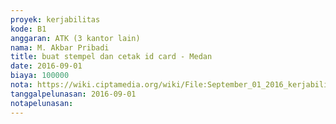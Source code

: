 ```yaml
---
proyek: kerjabilitas
kode: B1
anggaran: ATK (3 kantor lain)
nama: M. Akbar Pribadi
title: buat stempel dan cetak id card - Medan
date: 2016-09-01
biaya: 100000
nota: https://wiki.ciptamedia.org/wiki/File:September_01_2016_kerjabilitas_B1_pembelian_atk_medan_akbar.jpg
tanggalpelunasan: 2016-09-01
notapelunasan:
---
```

